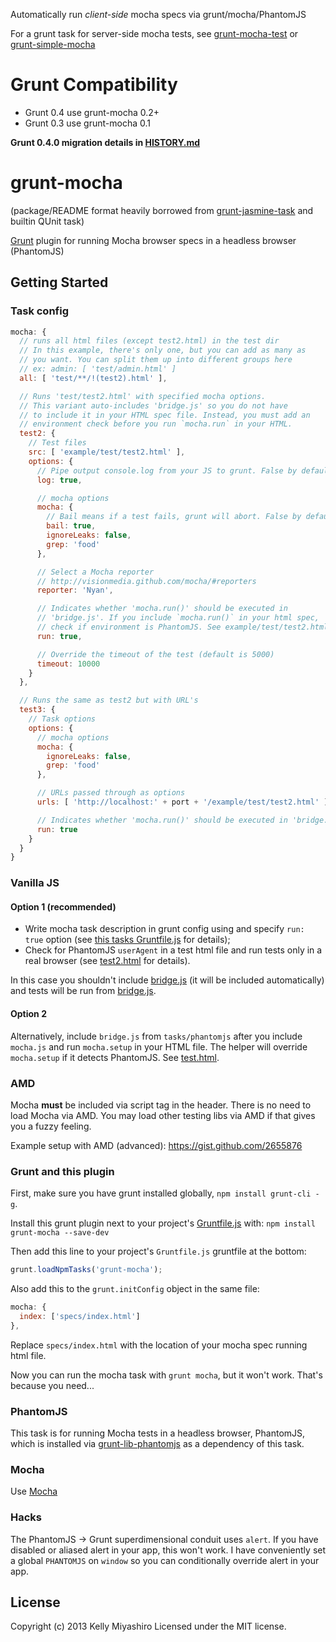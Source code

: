 Automatically run *client-side* mocha specs via grunt/mocha/PhantomJS

For a grunt task for server-side mocha tests, see [grunt-mocha-test](https://github.com/pghalliday/grunt-mocha-test) or [grunt-simple-mocha](https://github.com/yaymukund/grunt-simple-mocha)

# Grunt Compatibility

* Grunt 0.4 use grunt-mocha 0.2+
* Grunt 0.3 use grunt-mocha 0.1

**Grunt 0.4.0 migration details in [HISTORY.md](HISTORY.md#020)**

# grunt-mocha

(package/README format heavily borrowed from [grunt-jasmine-task](https://github.com/creynders/grunt-jasmine-task) and builtin QUnit task)

[Grunt](https://github.com/cowboy/grunt) plugin for running Mocha browser specs in a headless browser (PhantomJS)

## Getting Started

### Task config

```js
mocha: {
  // runs all html files (except test2.html) in the test dir
  // In this example, there's only one, but you can add as many as
  // you want. You can split them up into different groups here
  // ex: admin: [ 'test/admin.html' ]
  all: [ 'test/**/!(test2).html' ],

  // Runs 'test/test2.html' with specified mocha options.
  // This variant auto-includes 'bridge.js' so you do not have
  // to include it in your HTML spec file. Instead, you must add an
  // environment check before you run `mocha.run` in your HTML.
  test2: {
    // Test files
    src: [ 'example/test/test2.html' ],
    options: {
      // Pipe output console.log from your JS to grunt. False by default.
      log: true,

      // mocha options
      mocha: {
        // Bail means if a test fails, grunt will abort. False by default.
        bail: true,
        ignoreLeaks: false,
        grep: 'food'
      },

      // Select a Mocha reporter
      // http://visionmedia.github.com/mocha/#reporters
      reporter: 'Nyan',

      // Indicates whether 'mocha.run()' should be executed in
      // 'bridge.js'. If you include `mocha.run()` in your html spec,
      // check if environment is PhantomJS. See example/test/test2.html
      run: true,

      // Override the timeout of the test (default is 5000)
      timeout: 10000
    }
  },

  // Runs the same as test2 but with URL's
  test3: {
    // Task options
    options: {
      // mocha options
      mocha: {
        ignoreLeaks: false,
        grep: 'food'
      },

      // URLs passed through as options
      urls: [ 'http://localhost:' + port + '/example/test/test2.html' ],

      // Indicates whether 'mocha.run()' should be executed in 'bridge.js'
      run: true
    }
  }
}
```

### Vanilla JS

#### Option 1 (recommended)

- Write mocha task description in grunt config using and specify `run: true` option (see [this tasks Gruntfile.js](Gruntfile.js) for details);
- Check for PhantomJS `userAgent` in a test html file and run tests only in a real browser (see [test2.html](example/test/test2.html) for details).

In this case you shouldn't include [bridge.js](phantomjs/bridge.js) (it will be included automatically) and tests will be run from [bridge.js](phantomjs/bridge.js).

#### Option 2

Alternatively, include `bridge.js` from `tasks/phantomjs` after you include `mocha.js` and run `mocha.setup` in your HTML file. The helper will override `mocha.setup` if it detects PhantomJS. See [test.html](example/test/test.html).

### AMD

Mocha **must** be included via script tag in the header. There is no need to load Mocha via AMD. You may load other testing libs via AMD if that gives you a fuzzy feeling.

Example setup with AMD (advanced): https://gist.github.com/2655876

### Grunt and this plugin

First, make sure you have grunt installed globally, `npm install grunt-cli -g`.

Install this grunt plugin next to your project's [Gruntfile.js](http://gruntjs.com/getting-started) with: `npm install grunt-mocha --save-dev`

Then add this line to your project's `Gruntfile.js` gruntfile at the bottom:

```javascript
grunt.loadNpmTasks('grunt-mocha');
```

Also add this to the `grunt.initConfig` object in the same file:

```javascript
mocha: {
  index: ['specs/index.html']
},
```

Replace `specs/index.html` with the location of your mocha spec running html file.

Now you can run the mocha task with `grunt mocha`, but it won't work. That's because you need...

### PhantomJS

This task is for running Mocha tests in a headless browser, PhantomJS, which is installed via [grunt-lib-phantomjs](https://github.com/gruntjs/grunt-lib-phantomjs) as a dependency of this task.

### Mocha

Use [Mocha](http://visionmedia.github.com/mocha/)

### Hacks

The PhantomJS -> Grunt superdimensional conduit uses `alert`. If you have disabled or aliased alert in your app, this won't work. I have conveniently set a global `PHANTOMJS` on `window` so you can conditionally override alert in your app.

## License
Copyright (c) 2013 Kelly Miyashiro
Licensed under the MIT license.
